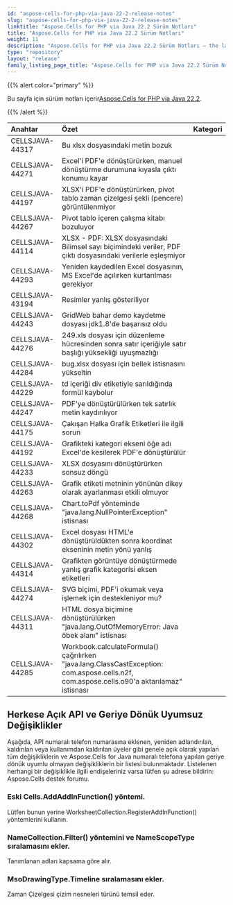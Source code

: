 ```yaml
---
id: "aspose-cells-for-php-via-java-22-2-release-notes"
slug: "aspose-cells-for-php-via-java-22-2-release-notes"
linktitle: "Aspose.Cells for PHP via Java 22.2 Sürüm Notları"
title: "Aspose.Cells for PHP via Java 22.2 Sürüm Notları"
weight: 11
description: "Aspose.Cells for PHP via Java 22.2 Sürüm Notları – the latest updates and fixes."
type: "repository"
layout: "release"
family_listing_page_title: "Aspose.Cells for PHP via Java 22.2 Sürüm Notları"
---
```

{{% alert color="primary" %}}

 Bu sayfa için sürüm notları içerir[Aspose.Cells for PHP via Java 22.2](https://releases.aspose.com/cells/php/new-releases/aspose.cells-for-php-via-java-22.2/).

{{% /alert %}}

|**Anahtar**|**Özet**|**Kategori**|
|:- |:- |:- |
|CELLSJAVA-44317|Bu xlsx dosyasındaki metin bozuk|
|CELLSJAVA-44271|Excel'i PDF'e dönüştürürken, manuel dönüştürme durumuna kıyasla çıktı konumu kayar|
|CELLSJAVA-44197|XLSX'i PDF'e dönüştürürken, pivot tablo zaman çizelgesi şekli (pencere) görüntülenmiyor|
|CELLSJAVA-44267|Pivot tablo içeren çalışma kitabı bozuluyor|
|CELLSJAVA-44114|XLSX - PDF: XLSX dosyasındaki Bilimsel sayı biçimindeki veriler, PDF çıktı dosyasındaki verilerle eşleşmiyor|
|CELLSJAVA-44293|Yeniden kaydedilen Excel dosyasının, MS Excel'de açılırken kurtarılması gerekiyor|
|CELLSJAVA-43194|Resimler yanlış gösteriliyor|
|CELLSJAVA-44243|GridWeb bahar demo kaydetme dosyası jdk1.8'de başarısız oldu|
|CELLSJAVA-44276|249.xls dosyası için düzenleme hücresinden sonra satır içeriğiyle satır başlığı yüksekliği uyuşmazlığı|
|CELLSJAVA-44284|bug.xlsx dosyası için bellek istisnasını yükseltin|
|CELLSJAVA-44229|td içeriği div etiketiyle sarıldığında formül kaybolur|
|CELLSJAVA-44247|PDF'ye dönüştürülürken tek satırlık metin kaydırılıyor|
|CELLSJAVA-44175| Çakışan Halka Grafik Etiketleri ile ilgili sorun|
|CELLSJAVA-44192|Grafikteki kategori ekseni öğe adı Excel'de kesilerek PDF'e dönüştürülür|
|CELLSJAVA-44233|XLSX dosyasını dönüştürürken sonsuz döngü|
|CELLSJAVA-44263|Grafik etiketi metninin yönünün dikey olarak ayarlanması etkili olmuyor|
|CELLSJAVA-44268| Chart.toPdf yönteminde "java.lang.NullPointerException" istisnası|
|CELLSJAVA-44302|Excel dosyası HTML'e dönüştürüldükten sonra koordinat ekseninin metin yönü yanlış|
|CELLSJAVA-44314|Grafikten görüntüye dönüştürmede yanlış grafik kategorisi eksen etiketleri|
|CELLSJAVA-44274|SVG biçimi, PDF'i okumak veya işlemek için destekleniyor mu?|
|CELLSJAVA-44311|HTML dosya biçimine dönüştürülürken "java.lang.OutOfMemoryError: Java öbek alanı" istisnası|
|CELLSJAVA-44285|Workbook.calculateFormula() çağrılırken "java.lang.ClassCastException: com.aspose.cells.n2f, com.aspose.cells.o90'a aktarılamaz" istisnası|

## **Herkese Açık API ve Geriye Dönük Uyumsuz Değişiklikler**

Aşağıda, API numaralı telefon numarasına eklenen, yeniden adlandırılan, kaldırılan veya kullanımdan kaldırılan üyeler gibi genele açık olarak yapılan tüm değişikliklerin ve Aspose.Cells for Java numaralı telefona yapılan geriye dönük uyumlu olmayan değişikliklerin bir listesi bulunmaktadır. Listelenen herhangi bir değişiklikle ilgili endişeleriniz varsa lütfen şu adrese bildirin: Aspose.Cells destek forumu.

### **Eski Cells.AddAddInFunction() yöntemi.**

Lütfen bunun yerine WorksheetCollection.RegisterAddInFunction() yöntemlerini kullanın.

### **NameCollection.Filter() yöntemini ve NameScopeType sıralamasını ekler.**

Tanımlanan adları kapsama göre alır.

### **MsoDrawingType.Timeline sıralamasını ekler.**

Zaman Çizelgesi çizim nesneleri türünü temsil eder.

